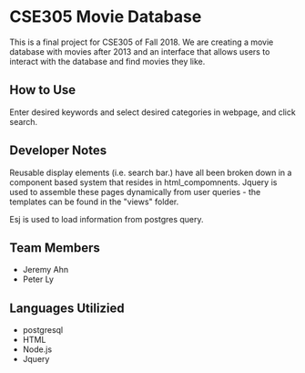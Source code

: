 # CSE305 Movie Database

This is a final project for CSE305 of Fall 2018. We are creating a movie database with movies after 2013 and an interface that allows users to interact with the database and find movies they like.

## How to Use

Enter desired keywords and select desired categories in webpage, and click search.

## Developer Notes

Reusable display elements (i.e. search bar.) have all been broken down in a component based system
that resides in html_compomnents. Jquery is used to assemble these pages dynamically from user queries - the templates can be found in the "views" folder.

Esj is used to load information from postgres query.

## Team Members

* Jeremy Ahn
* Peter Ly

## Languages Utilizied

* postgresql
* HTML
* Node.js
* Jquery